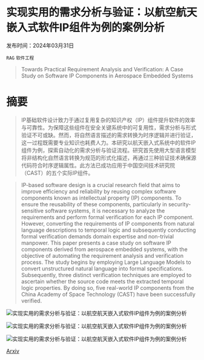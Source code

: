 # 实现实用的需求分析与验证：以航空航天嵌入式软件IP组件为例的案例分析

发布时间：2024年03月31日

`RAG` `软件工程`

> Towards Practical Requirement Analysis and Verification: A Case Study on Software IP Components in Aerospace Embedded Systems

# 摘要

> IP基础软件设计致力于通过复用复杂的知识产权（IP）组件提升软件的效率与可靠性。为保障这些组件在安全关键系统中的可复用性，需求分析与形式验证不可或缺。然而，将自然语言描述的需求转换为时序逻辑并进行验证，这一过程既需要专业知识也耗费人力。本研究以航天嵌入式系统中的软件IP组件为例，探索自动化的需求分析与验证流程。研究首先使用大型语言模型将非结构化自然语言转换为规范的形式化描述，再通过三种验证技术确保源代码符合时序逻辑属性。此方法已成功应用于中国空间技术研究院（CAST）的五个实际IP组件。

> IP-based software design is a crucial research field that aims to improve efficiency and reliability by reusing complex software components known as intellectual property (IP) components. To ensure the reusability of these components, particularly in security-sensitive software systems, it is necessary to analyze the requirements and perform formal verification for each IP component. However, converting the requirements of IP components from natural language descriptions to temporal logic and subsequently conducting formal verification demands domain expertise and non-trivial manpower. This paper presents a case study on software IP components derived from aerospace embedded systems, with the objective of automating the requirement analysis and verification process. The study begins by employing Large Language Models to convert unstructured natural language into formal specifications. Subsequently, three distinct verification techniques are employed to ascertain whether the source code meets the extracted temporal logic properties. By doing so, five real-world IP components from the China Academy of Space Technology (CAST) have been successfully verified.

![实现实用的需求分析与验证：以航空航天嵌入式软件IP组件为例的案例分析](../../../paper_images/2404.00795/overview.png)

![实现实用的需求分析与验证：以航空航天嵌入式软件IP组件为例的案例分析](../../../paper_images/2404.00795/x1.png)

![实现实用的需求分析与验证：以航空航天嵌入式软件IP组件为例的案例分析](../../../paper_images/2404.00795/x2.png)

[Arxiv](https://arxiv.org/abs/2404.00795)